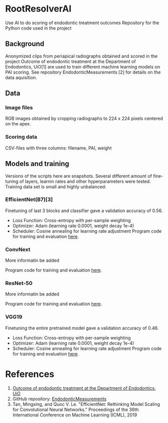 # RootResolverAI
 Use AI to do scoring of endodontic  treatment outcomes
 Repository for the Python code used in the project

## Background
Anonymized clips from periapical radiographs obtained and scored in the project Outcome of endodontic treatment at the Department of Endodontics, UiO[1] are used to train different machine learning models on PAI scoring. See repository EndodonticMeasurements [2] for details on the data aquisition.


## Data
### Image files
RGB images obtained by cropping radiographs to 224 x 224 pixels centered on the apex.
### Scoring data
CSV-files with three columns: filename, PAI, weight

## Models and training
Versions of the scripts here are snapshots. Several different amount of fine-tuning of layers, learnin rates and other hyperparameters were tested. Training data set is small and highly unbalanced:


### EfficientNet(B7)[3]
Finetuning of last 3 blocks and classifier gave a validation accuracy of 0.56. 
- Loss Function: Cross-entropy with per-sample weighting
- Optimizer: Adam (learning rate 0.0001, weight decay 1e-4)
- Scheduler: Cosine annealing for learning rate adjustment
Program code for training and evaluation [here](./code/models/EfficientNet_240529_3LFT.ipynb).

### ConvNext
More informatin be added

Program code for training and evaluation [here](./code/models/ConvNeXt_240527.ipynb).

### ResNet-50
More informatin be added

Program code for training and evaluation [here](./code/models/ResNet-50_240526.ipynb).

### VGG19
Finetuning the entire pretrained model gave a validation accuracy of 0.46. 
- Loss Function: Cross-entropy with per-sample weighting
- Optimizer: Adam (learning rate 0.0001, weight decay 1e-4)
- Scheduler: Cosine annealing for learning rate adjustment
Program code for training and evaluation [here](./code/models/VGG19_240529.ipynb).

# References
1. [Outcome of endodontic treatment at the Department of Endodontics, UiO](https://www.forskpro.uio.no/prosjekter/odont/iko/endodonti/resultatanalyse-av-endodontisk-behandling/)
2. GitHub repository: [EndodonticMeasurements](https://github.com/geraldOslo/EndodonticMeasurements)
3. Tan, Mingxing, and Quoc V. Le. "EfficientNet: Rethinking Model Scaling for Convolutional Neural Networks." Proceedings of the 36th International Conference on Machine Learning (ICML), 2019




